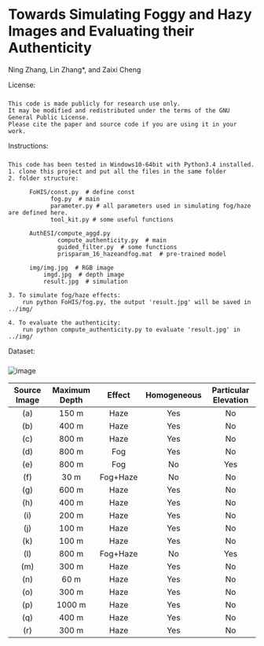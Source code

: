 # Towards Simulating Foggy and Hazy Images and Evaluating their Authenticity
Ning Zhang, Lin Zhang*, and Zaixi Cheng

License:
###
    This code is made publicly for research use only. 
    It may be modified and redistributed under the terms of the GNU General Public License.
    Please cite the paper and source code if you are using it in your work.
    
Instructions:  
###
    This code has been tested in Windows10-64bit with Python3.4 installed.  
    1. clone this project and put all the files in the same folder
    2. folder structure:
    
          FoHIS/const.py  # define const
                fog.py  # main
                parameter.py # all parameters used in simulating fog/haze are defined here.
                tool_kit.py # some useful functions
                
          AuthESI/compute_aggd.py
                  compute_authenticity.py  # main
                  guided_filter.py  # some functions
                  prisparam_16_hazeandfog.mat  # pre-trained model
                  
          img/img.jpg  # RGB image
              imgd.jpg  # depth image
              result.jpg  # simulation
              
    3. To simulate fog/haze effects:
        run python FoHIS/fog.py, the output 'result.jpg' will be saved in ../img/
          
    4. To evaluate the authenticity:
        run python compute_authenticity.py to evaluate 'result.jpg' in ../img/
                  

Dataset:
###
![image](https://github.com/noahzn/FoHIS/blob/master/img/dataset.png)

| Source Image  | Maximum Depth | Effect | Homogeneous | Particular Elevation|
|:-------------:|:-------------:|:------:|:-----------:|:-------------------:|
| (a)           |     150 m     | Haze   |      Yes    |         No          |
| (b)           |     400 m     | Haze   |      Yes    |         No          |
| (c)           |     800 m     | Haze   |      Yes    |         No          |
| (d)           |     800 m     | Fog    |      Yes    |         No          |
| (e)           |     800 m     | Fog    |      No     |         Yes         |
| (f)           |     30 m      |Fog+Haze|      No     |         No          |
| (g)           |     600 m     | Haze   |      Yes    |         No          |
| (h)           |     400 m     | Haze   |      Yes    |         No          |
| (i)           |     200 m     | Haze   |      Yes    |         No          |
| (j)           |     100 m     | Haze   |      Yes    |         No          |
| (k)           |     100 m     | Haze   |      Yes    |         No          |
| (l)           |     800 m     |Fog+Haze|      No     |         Yes         |
| (m)           |     300 m     | Haze   |      Yes    |         No          |
| (n)           |     60 m      | Haze   |      Yes    |         No          |
| (o)           |     300 m     | Haze   |      Yes    |         No          |
| (p)           |     1000 m    | Haze   |      Yes    |         No          |
| (q)           |     400 m     | Haze   |      Yes    |         No          |
| (r)           |     300 m     | Haze   |      Yes    |         No          |
